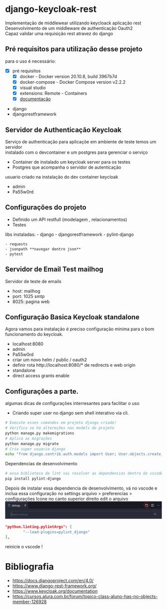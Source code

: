 # django-keycloak-rest
Implementação de middlewear utilizando keycloack aplicação rest  
Desenvolvimento de um middleware de authenticação Oauth2  
Capaz validar uma requisição rest atravez do django

## Pré requisitos para utilização desse projeto

para o uso é necessário:  
- [x] pré requisitos
    - [x] docker - Docker version 20.10.8, build 3967b7d
    - [x] docker-compose - Docker Compose version v2.2.2
    - [x] visual studio
    - [x] extensions: Remote - Containers
    - [x] [documentação](https://code.visualstudio.com/docs/remote/containers)

 - django 
 - djangorestframework
 
## Servidor de Authenticação Keycloak
Serviço de authenticação para aplicaçõe em ambiente de teste temos um servidor  
instalado com o devcontainer e um postgres para gerenciar o serviço

 - Container de instalado um keycloak server para os testes
 - Postgres que acompanha o servidor de autenticação

usuario criado na instalação do dev container keycloak
- admin
- Pa55w0rd 

## Configurações do projeto

 - Definido um API restfull (modelagem , relacionamentos)
 - Testes 

 libs instaladas:
    - django
    - djangorestframework
    - pylint-django
    
    - requests
    - jsonpath **navegar dentro json**
    - pytest

## Servidor de Email Test mailhog
Servidor de teste de emails
- host: mailhog
- port: 1025 smtp
- 8025: pagina web


## Configuração Basica Keycloak standalone
Agora vamos para instalação é preciso configuração minima para o bom funcionamento do keycloak.  
- localhost:8080
- admin
- Pa55w0rd 
- criar um novo helm  / public / oauth2
- definir rota http://localhost:8080/* de redirects e web origin
- standalone
- direct access grants enable


## Configurações a parte.
algumas dicas de configurações interresantes para facilitar o uso

- Criando super user no django sem shell interativo via cli.
```bash
# Execute esses comandos em projeto django criado!
# Verifica se há altereções nas models do projeto
python manage.py makemigrations
# Aplica as migrações 
python manage.py migrate
# Cria super usuario django 
echo "from django.contrib.auth.models import User; User.objects.create_superuser('admin', 'admin@example.com', 'admin')" | python ./manage.py shell
```
Dependencias de desenvolvimento  
```bash
# essa biblioteca de lint vai resolver as dependencias dentro do vscode (desenvolvimento)
pip install pylint-django
```
Depois de instalar essa dependencia de desenvolvimento, vá no vscode e inclua essa configuração no settings
arquivo > preferencias > configurações
Icone no canto superior direito edit o arquivo 
![](django_authenticator_keycloak/static/vscode-settings.png)
```json
"python.linting.pylintArgs": [
        "--load-plugins=pylint_django"
],
```
reinicie o vscode !

# Bibliografia

- https://docs.djangoproject.com/en/4.0/
- https://www.django-rest-framework.org/
- https://www.keycloak.org/documentation
- https://cursos.alura.com.br/forum/topico-class-aluno-has-no-objects-member-126928

